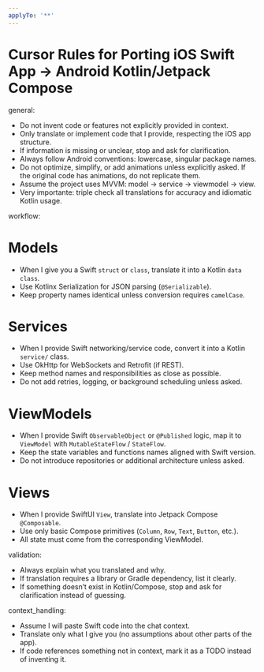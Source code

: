 ```yaml
---
applyTo: '**'
---
```

# Cursor Rules for Porting iOS Swift App → Android Kotlin/Jetpack Compose

general:
  - Do not invent code or features not explicitly provided in context.
  - Only translate or implement code that I provide, respecting the iOS app structure.
  - If information is missing or unclear, stop and ask for clarification.
  - Always follow Android conventions: lowercase, singular package names.
  - Do not optimize, simplify, or add animations unless explicitly asked. If the original code has animations, do not replicate them.
  - Assume the project uses MVVM: model → service → viewmodel → view.
  - Very importante: triple check all translations for accuracy and idiomatic Kotlin usage.

workflow:
  # Models
  - When I give you a Swift `struct` or `class`, translate it into a Kotlin `data class`.
  - Use Kotlinx Serialization for JSON parsing (`@Serializable`).
  - Keep property names identical unless conversion requires `camelCase`.

  # Services
  - When I provide Swift networking/service code, convert it into a Kotlin `service/` class.
  - Use OkHttp for WebSockets and Retrofit (if REST).
  - Keep method names and responsibilities as close as possible.
  - Do not add retries, logging, or background scheduling unless asked.

  # ViewModels
  - When I provide Swift `ObservableObject` or `@Published` logic, map it to `ViewModel` with `MutableStateFlow` / `StateFlow`.
  - Keep the state variables and functions names aligned with Swift version.
  - Do not introduce repositories or additional architecture unless asked.

  # Views
  - When I provide SwiftUI `View`, translate into Jetpack Compose `@Composable`.
  - Use only basic Compose primitives (`Column`, `Row`, `Text`, `Button`, etc.).
  - All state must come from the corresponding ViewModel.

validation:
  - Always explain what you translated and why.
  - If translation requires a library or Gradle dependency, list it clearly.
  - If something doesn’t exist in Kotlin/Compose, stop and ask for clarification instead of guessing.

context_handling:
  - Assume I will paste Swift code into the chat context.
  - Translate only what I give you (no assumptions about other parts of the app).
  - If code references something not in context, mark it as a TODO instead of inventing it.

